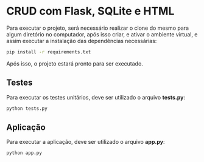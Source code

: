 # CRUD com Flask, SQLite e HTML

Para executar o projeto, será necessário realizar o clone do mesmo para algum diretório no computador, após isso criar, e ativar o ambiente virtual, e assim executar a instalação das dependências necessárias:
```sh
pip install -r requirements.txt
```
Após isso, o projeto estará pronto para ser executado.


## Testes

Para executar os testes unitários, deve ser utilizado o arquivo **tests.py**:
```sh
python tests.py
```

## Aplicação

Para executar a aplicação, deve ser utilizado o arquivo **app.py**:
```sh
python app.py
```
